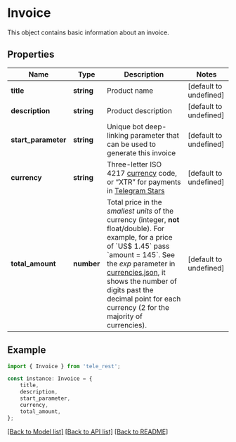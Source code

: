 # Invoice

This object contains basic information about an invoice.

## Properties

Name | Type | Description | Notes
------------ | ------------- | ------------- | -------------
**title** | **string** | Product name | [default to undefined]
**description** | **string** | Product description | [default to undefined]
**start_parameter** | **string** | Unique bot deep-linking parameter that can be used to generate this invoice | [default to undefined]
**currency** | **string** | Three-letter ISO 4217 [currency](https://core.telegram.org/bots/payments#supported-currencies) code, or “XTR” for payments in [Telegram Stars](https://t.me/BotNews/90) | [default to undefined]
**total_amount** | **number** | Total price in the *smallest units* of the currency (integer, **not** float/double). For example, for a price of &#x60;US$ 1.45&#x60; pass &#x60;amount &#x3D; 145&#x60;. See the *exp* parameter in [currencies.json](https://core.telegram.org/bots/payments/currencies.json), it shows the number of digits past the decimal point for each currency (2 for the majority of currencies). | [default to undefined]

## Example

```typescript
import { Invoice } from 'tele_rest';

const instance: Invoice = {
    title,
    description,
    start_parameter,
    currency,
    total_amount,
};
```

[[Back to Model list]](../README.md#documentation-for-models) [[Back to API list]](../README.md#documentation-for-api-endpoints) [[Back to README]](../README.md)
